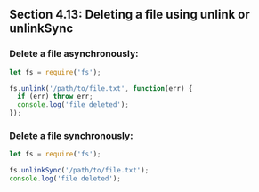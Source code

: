 ## Section 4.13: Deleting a file using unlink or unlinkSync

### Delete a file asynchronously:

```js
let fs = require('fs');

fs.unlink('/path/to/file.txt', function(err) {
  if (err) throw err;
  console.log('file deleted');
});
```


### Delete a file synchronously:

```js
let fs = require('fs');

fs.unlinkSync('/path/to/file.txt');
console.log('file deleted');
```